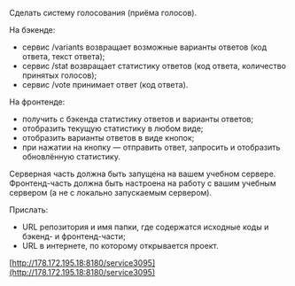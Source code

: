 Сделать систему голосования (приёма голосов).

На бэкенде:
- сервис /variants возвращает возможные варианты ответов (код ответа, текст ответа);
- сервис /stat возвращает статистику ответов (код ответа, количество принятых голосов);
- сервис /vote принимает ответ (код ответа).

На фронтенде:
- получить с бэкенда статистику ответов и варианты ответов;
- отобразить текущую статистику в любом виде;
- отобразить варианты ответов в виде кнопок;
- при нажатии на кнопку — отправить ответ, запросить и отобразить обновлённую статистику.

Серверная часть должна быть запущена на вашем учебном сервере.
Фронтенд-часть должна быть настроена на работу с вашим учебным сервером (а не с локально запускаемым сервером).

Прислать:
- URL репозитория и имя папки, где содержатся исходные коды и бэкенд- и фронтенд-части;
- URL в интернете, по которому открывается проект.

[http://178.172.195.18:8180/service3095](http://178.172.195.18:8180/service3095)